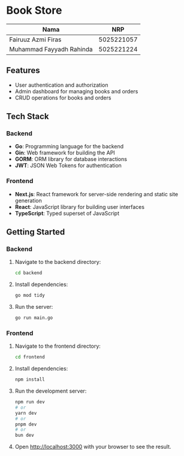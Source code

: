 # Book Store

| Nama                      | NRP        |
| ----------------------    | ---------- |
| Fairuuz Azmi Firas        | 5025221057 |
| Muhammad Fayyadh Rahinda  | 5025221224 |


## Features

- User authentication and authorization
- Admin dashboard for managing books and orders
- CRUD operations for books and orders

## Tech Stack

### Backend

- **Go**: Programming language for the backend
- **Gin**: Web framework for building the API
- **GORM**: ORM library for database interactions
- **JWT**: JSON Web Tokens for authentication

### Frontend

- **Next.js**: React framework for server-side rendering and static site generation
- **React**: JavaScript library for building user interfaces
- **TypeScript**: Typed superset of JavaScript

## Getting Started

### Backend

1. Navigate to the backend directory:
    ```bash
    cd backend
    ```

2. Install dependencies:
    ```bash
    go mod tidy
    ```

3. Run the server:
    ```bash
    go run main.go
    ```

### Frontend

1. Navigate to the frontend directory:
    ```bash
    cd frontend
    ```

2. Install dependencies:
    ```bash
    npm install
    ```

3. Run the development server:
    ```bash
    npm run dev
    # or
    yarn dev
    # or
    pnpm dev
    # or
    bun dev
    ```

4. Open [http://localhost:3000](http://localhost:3000) with your browser to see the result.
